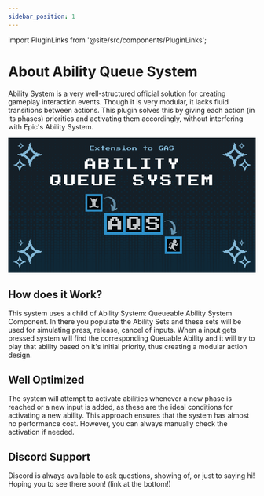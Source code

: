 ```yaml
---
sidebar_position: 1
---
```


import PluginLinks from '@site/src/components/PluginLinks';

# About Ability Queue System

<PluginLinks pluginId="AbilityQueueSystem" />

Ability System is a very well-structured official solution for creating gameplay interaction events. Though it is very modular, it lacks fluid transitions between actions. This plugin solves this by giving each action (in its phases) priorities and activating them accordingly, without interfering with Epic's Ability System.

![DecideMontageImage](./img/T_AbilityQueuesSystemFeatured.png) 

## How does it Work?
This system uses a child of Ability System: Queueable Ability System Component. In there you populate the Ability Sets and these sets will be used for simulating press, release, cancel of inputs. When a input gets pressed system will find the corresponding Queuable Ability  and it will try to play that ability based on it's initial priority, thus creating a modular action design.

## Well Optimized
The system will attempt to activate abilities whenever a new phase is reached or a new input is added, as these are the ideal conditions for activating a new ability. This approach ensures that the system has almost no performance cost. However, you can always manually check the activation if needed.

## Discord Support
Discord is always available to ask questions, showing of, or just to saying hi! Hoping you to see there soon! (link at the bottom!)
